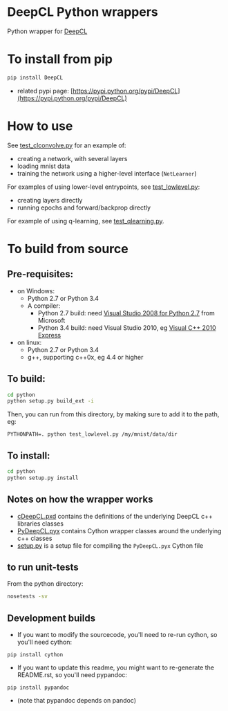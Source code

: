 # DeepCL Python wrappers

Python wrapper for  [DeepCL](https://github.com/hughperkins/DeepCL)

# To install from pip

```bash
pip install DeepCL 
```

* related pypi page: [https://pypi.python.org/pypi/DeepCL](https://pypi.python.org/pypi/DeepCL)

# How to use

See [test_clconvolve.py](https://github.com/hughperkins/DeepCL/blob/master/python/test_clconvolve.py) for an example of:

* creating a network, with several layers
* loading mnist data
* training the network using a higher-level interface (`NetLearner`)

For examples of using lower-level entrypoints, see [test_lowlevel.py](https://github.com/hughperkins/DeepCL/blob/master/python/test_lowlevel.py):

* creating layers directly
* running epochs and forward/backprop directly

For example of using q-learning, see [test_qlearning.py](https://github.com/hughperkins/DeepCL/blob/master/python/test_qlearning.py).

# To build from source

## Pre-requisites:

* on Windows:
  * Python 2.7 or Python 3.4
  * A compiler:
    * Python 2.7 build: need [Visual Studio 2008 for Python 2.7](http://www.microsoft.com/en-us/download/details.aspx?id=44266) from Microsoft
    * Python 3.4 build: need Visual Studio 2010, eg [Visual C++ 2010 Express](https://www.visualstudio.com/downloads/download-visual-studio-vs#DownloadFamilies_4)
* on linux:
  * Python 2.7 or Python 3.4
  * g++, supporting c++0x, eg 4.4 or higher

## To build:

```bash
cd python
python setup.py build_ext -i
```

Then, you can run from this directory, by making sure to add it to the path, eg:
```
PYTHONPATH=. python test_lowlevel.py /my/mnist/data/dir 
```

## To install:

```bash
cd python
python setup.py install
```

## Notes on how the wrapper works

* [cDeepCL.pxd](https://github.com/hughperkins/DeepCL/blob/master/python/cDeepCL.pxd) contains the definitions of the underlying DeepCL c++ libraries classes
* [PyDeepCL.pyx](https://github.com/hughperkins/DeepCL/blob/master/python/PyDeepCL.pyx) contains Cython wrapper classes around the underlying c++ classes
* [setup.py](https://github.com/hughperkins/DeepCL/blob/master/python/setup.py) is a setup file for compiling the `PyDeepCL.pyx` Cython file

## to run unit-tests

From the python directory:

```bash
nosetests -sv
```

## Development builds

* If you want to modify the sourcecode, you'll need to re-run cython, so you'll need cython:
```
pip install cython
```
* If you want to update this readme, you might want to re-generate the README.rst, so you'll need pypandoc:
```
pip install pypandoc
```
  * (note that pypandoc depends on pandoc)

